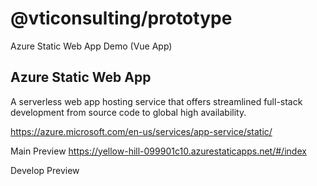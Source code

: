 # @vticonsulting/prototype

Azure Static Web App Demo (Vue App)


## Azure Static Web App

A serverless web app hosting service that offers streamlined full-stack development from source code to global high availability.

<https://azure.microsoft.com/en-us/services/app-service/static/>


Main Preview
<https://yellow-hill-099901c10.azurestaticapps.net/#/index>

Develop Preview


<!--
https://github.com/vticonsulting/prototype/compare/main@%7B1day%7D...main
-->
